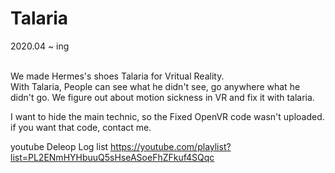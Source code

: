 # Talaria<br>
2020.04 ~ ing
<br><br>

We made Hermes's shoes Talaria for Vritual Reality.<br>
With Talaria, People can see what he didn't see, go anywhere what he didn't go.
We figure out about motion sickness in VR and fix it with talaria.


I want to hide the main technic, so the Fixed OpenVR code wasn't uploaded.<br>
if you want that code, contact me.

youtube Deleop Log list
https://youtube.com/playlist?list=PL2ENmHYHbuuQ5sHseASoeFhZFkuf4SQqc





